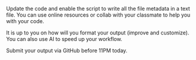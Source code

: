 Update the code and enable the script to write all the file metadata in a text file. You can use online resources or collab with your classmate to help you with your code.

It is up to you on how will you format your output (improve and customize). You can also use AI to speed up your workflow.

Submit your output via GitHub before 11PM today.